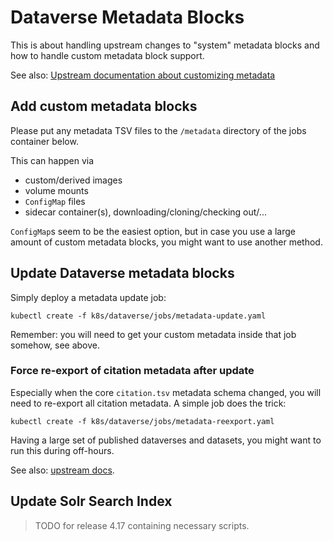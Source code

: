 # Dataverse Metadata Blocks

This is about handling upstream changes to "system" metadata blocks and
how to handle custom metadata block support.

See also: [Upstream documentation about customizing metadata](http://guides.dataverse.org/en/latest/admin/metadatacustomization.html)

## Add custom metadata blocks
Please put any metadata TSV files to the `/metadata` directory of the jobs
container below.

This can happen via
* custom/derived images
* volume mounts
* `ConfigMap` files
* sidecar container(s), downloading/cloning/checking out/...

`ConfigMap`s seem to be the easiest option, but in case you use a large amount
of custom metadata blocks, you might want to use another method.

## Update Dataverse metadata blocks
Simply deploy a metadata update job:
```
kubectl create -f k8s/dataverse/jobs/metadata-update.yaml
```
Remember: you will need to get your custom metadata inside that job somehow, see above.

### Force re-export of citation metadata after update
Especially when the core `citation.tsv` metadata schema changed, you will need
to re-export all citation metadata. A simple job does the trick:
```
kubectl create -f k8s/dataverse/jobs/metadata-reexport.yaml
```
Having a large set of published dataverses and datasets, you might want to run
this during off-hours.

See also: [upstream docs](http://guides.dataverse.org/en/latest/admin/metadataexport.html).

## Update Solr Search Index

> TODO for release 4.17 containing necessary scripts.
